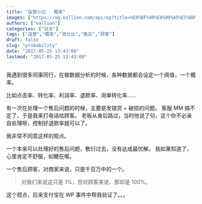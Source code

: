 ```yaml
---
title: "运营小记 - 概率"
images: ["https://og.eallion.com/api/og?title=%E8%BF%90%E8%90%A5%E5%B0%8F%E8%AE%B0%20-%20%E6%A6%82%E7%8E%87"]
authors: ["eallion"]
categories: ["日志"]
tags: ["运营","概率","百分比","售后","顾客"]
draft: false
slug: "probability"
date: "2017-05-25 13:43:00"
lastmod: "2017-05-25 13:43:00"
---
```


我遇到很多同事同行，在做数据分析的时候，各种数据都会设定一个阈值，一个概率。

比如点击率、转化率、利润率、退款率、询单转化率……

有一次在处理一个售后问题的时候，主要是发错货 + 破损的问题。
客服 MM 搞不定了，于是我来打电话给顾客。
老板从身后路过，当时他说了句，这个你不必亲自处理呀，控制好退款率就可以了。

我非常不同意这样的观点。

一个本来可以处理好的售后问题，敷衍过去，没有达成最优解。
我如果知道了，心里肯定不舒服，如鲠在喉。

一个售后顾客，对商家来说，只是千百万中的一个。

> 对我们来说这只是 1%，但对顾客来说，那却是 100%。

这个观点，后来支付宝在 WP 事件中帮我验证了。。。
